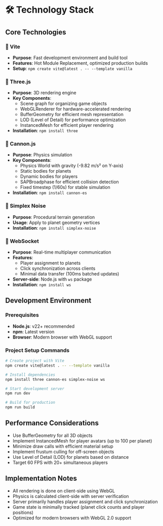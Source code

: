 # 🛠️ Technology Stack

## Core Technologies

### 🔷 Vite
- **Purpose**: Fast development environment and build tool
- **Features**: Hot Module Replacement, optimized production builds
- **Setup**: `npm create vite@latest . -- --template vanilla`

### 🔷 Three.js
- **Purpose**: 3D rendering engine
- **Key Components**:
  - Scene graph for organizing game objects
  - WebGLRenderer for hardware-accelerated rendering
  - BufferGeometry for efficient mesh representation
  - LOD (Level of Detail) for performance optimization
  - InstancedMesh for efficient player rendering
- **Installation**: `npm install three`

### 🔷 Cannon.js
- **Purpose**: Physics simulation
- **Key Components**:
  - Physics World with gravity (-9.82 m/s² on Y-axis)
  - Static bodies for planets
  - Dynamic bodies for players
  - SAPBroadphase for efficient collision detection
  - Fixed timestep (1/60s) for stable simulation
- **Installation**: `npm install cannon-es`

### 🔷 Simplex Noise
- **Purpose**: Procedural terrain generation
- **Usage**: Apply to planet geometry vertices
- **Installation**: `npm install simplex-noise`

### 🔷 WebSocket
- **Purpose**: Real-time multiplayer communication
- **Features**:
  - Player assignment to planets
  - Click synchronization across clients
  - Minimal data transfer (100ms batched updates)
- **Server-side**: Node.js with `ws` package
- **Installation**: `npm install ws`

## Development Environment

### Prerequisites
- **Node.js**: v22+ recommended
- **npm**: Latest version
- **Browser**: Modern browser with WebGL support

### Project Setup Commands
```bash
# Create project with Vite
npm create vite@latest . -- --template vanilla

# Install dependencies
npm install three cannon-es simplex-noise ws

# Start development server
npm run dev

# Build for production
npm run build
```

## Performance Considerations

- Use BufferGeometry for all 3D objects
- Implement InstancedMesh for player avatars (up to 100 per planet)
- Minimize draw calls with efficient material setup
- Implement frustum culling for off-screen objects
- Use Level of Detail (LOD) for planets based on distance
- Target 60 FPS with 20+ simultaneous players

## Implementation Notes

- All rendering is done on client-side using WebGL
- Physics is calculated client-side with server verification
- Server primarily handles player assignment and click synchronization
- Game state is minimally tracked (planet click counts and player positions)
- Optimized for modern browsers with WebGL 2.0 support